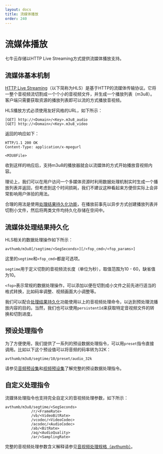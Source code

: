 ```yaml
---
layout: docs
title: 流媒体播放
order: 240
---
```

<a name="streaming"></a>
# 流媒体播放

七牛云存储以HTTP Live Streaming方式提供流媒体播放支持。

<a name="streaming-model"></a>
## 流媒体基本机制

[HTTP Live Streaming](https://developer.apple.com/streaming/)（以下简称为HLS）是基于HTTP的流媒体传输协议。它将一整个音视频流切割成一个个小的音视频文件，并生成一个播放列表（m3u8）。客户端只需要获取资源的播放列表即可以流的方式播放音视频。

HLS播放方式必须使用友好风格的URL，如下所示：

```
[GET] http://<Domain>/<Key>.m3u8_audio
[GET] http://<Domain>/<Key>.m3u8_video
```

返回的响应如下：

```
HTTP/1.1 200 OK
Content-Type: application/x-mpegurl

<M3U8File>
```

收到这样的响应后，支持m3u8的播放器就会以流媒体的方式开始播放音视频内容。

理论上，我们可以在用户访问一个多媒体资源时利用数据处理机制实时生成一个播放列表并返回，但考虑到这个时间损耗，我们不建议这种看起来方便但实际上会非常影响用户体验的用法。

合理的用法是使用[处理结果持久化功能]()，在播放前事先以异步方式创建播放列表并切割小文件，然后将两类文件均持久化存储在空间中。

<a name="streaming-pfop"></a>
## 流媒体处理结果持久化

HLS相关的数据处理操作如下所示：

```
avthumb/m3u8[/segtime/<SegSeconds>][/<fop_cmd>/<fop_params>]
```

这里的`segtime`和`<fop_cmd>`都是可选项。

`segtime`用于定义切割的音视频流长度（单位为秒），取值范围为10 - 60，缺省值为10。

`<fop>`表示常规的数据处理操作，可以添加以便在切割成小文件之前先进行适当的格式转换，比如码率调整、视频画面大小调整等。


我们可以配合[处理结果持久化]()功能使用以上的音视频处理命令，以达到预处理流播放内容的目的。当然，我们也可以使用`persistentId`来获取特定音视频文件的转换和切割进度。

<a name="streaming-preset-pfop"></a>
## 预设处理指令

为了方便使用，我们提供了一系列的预设数据处理指令，可以用`preset`指令直接调用。比如以下这个预设值可以将音频的码率转为32K：

```
avthumb/m3u8/segtime/10/preset/audio_32k
```

请参见[音频预设集]()和[视频预设集]()了解完整的预设数据处理指令。

<a name="streaming-custom-pfop"></a>
## 自定义处理指令

流媒体处理指令也支持完全自定义的音视频处理参数，如下所示：

```
avthumb/m3u8/segtime/<SegSeconds>
            /r/<FrameRate>
            /vb/<VideoBitRate>
            /vcodec/<VideoCodec>
            /acodec/<AudioCodec>
            /ab/<BitRate>
            /aq/<AudioQuality>
            /ar/<SamplingRate>
```

完整的音视频处理参数含义解释请参见[音视频处理规格（avthumb）](/api/reference/fop/avthumb.html)。
